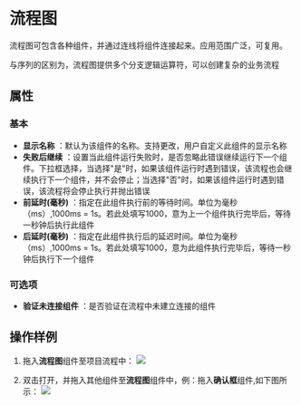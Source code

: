# 流程图

流程图可包含各种组件，并通过连线将组件连接起来。应用范围广泛，可复用。

与序列的区别为，流程图提供多个分支逻辑运算符，可以创建复杂的业务流程

## 属性

### 基本

- **显示名称** ：默认为该组件的名称。支持更改，用户自定义此组件的显示名称
- **失败后继续** ：设置当此组件运行失败时，是否忽略此错误继续运行下一个组件。下拉框选择，当选择"是"时，如果该组件运行时遇到错误，该流程也会继续执行下一个组件，并不会停止；当选择"否"时，如果该组件运行时遇到错误，该流程将会停止执行并抛出错误
- **前延时(毫秒)** ：指定在此组件执行前的等待时间。单位为毫秒（ms）,1000ms = 1s。若此处填写1000，意为上一个组件执行完毕后，等待一秒钟后执行此组件
- **后延时(毫秒)** ：指定在此组件执行后的延迟时间。单位为毫秒（ms）,1000ms = 1s。若此处填写1000，意为此组件执行完毕后，等待一秒钟后执行下一个组件

### 可选项
- **验证未连接组件** ：是否验证在流程中未建立连接的组件

## 操作样例

1. 拖入**流程图**组件至项目流程中：
![](https://docimages.blob.core.chinacloudapi.cn/images/Activities/flowchart-1.png)

2. 双击打开，并拖入其他组件至**流程图**组件中，例：拖入**确认框**组件,如下图所示：
![](https://docimages.blob.core.chinacloudapi.cn/images/Activities/flowchart-2.png)

